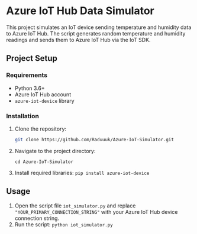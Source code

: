 # Azure IoT Hub Data Simulator

This project simulates an IoT device sending temperature and humidity data to Azure IoT Hub. The script generates random temperature and humidity readings and sends them to Azure IoT Hub via the IoT SDK.

## Project Setup

### Requirements
- Python 3.6+
- Azure IoT Hub account
- `azure-iot-device` library

### Installation

1. Clone the repository:
   ```bash
   git clone https://github.com/Raduuuk/Azure-IoT-Simulator.git
2. Navigate to the project directory:

   `cd Azure-IoT-Simulator`

3. Install required libraries:
   `pip install azure-iot-device`
## Usage
1. Open the script file `iot_simulator.py` and replace `"YOUR_PRIMARY_CONNECTION_STRING"` with your Azure IoT Hub device connection string.
2. Run the script:
`python iot_simulator.py`
